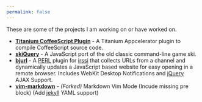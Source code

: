 ```yaml
---
permalink: false
---
```

These are some of the projects I am working on or have worked on.

- **[Titanium CoffeeScript Plugin](http://sukima.github.io/ti_coffee_plugin/)** -
  A Titanium Appcelerator plugin to compile CoffeeScript source code.
- **[skiQuery](http://sukima.github.com/skiQuery/)** - A JavaScript port of the old
  classic command-line game ski.
- **[bjurl](http://sukima.github.com/bjurl)** - A [PERL][] plugin for [irssi][]
  that collects URLs from a channel and dynamically updates a JavaScript based
  website for easy opening in a remote browser. Includes WebKit Desktop
  Notifications and [jQuery][] AJAX Support.
- **[vim-markdown](http://github.com/sukima/vim-markdown)** - _(Forked)_ Markdown Vim
  Mode (Incude missing pre block) (Add [jekyll][] YAML support)

[irssi]: http://irssi.org/
[redmine]: http://www.redmine.org/
[jQuery]: http://jquery.com/
[PERL]: http://www.perl.org/
[jekyll]: http://jekyllrb.com/
